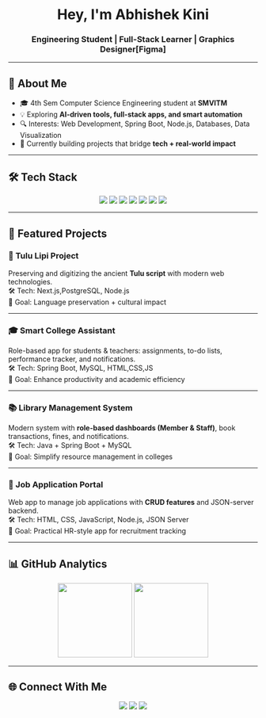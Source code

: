 <h1 align="center"> Hey, I'm Abhishek Kini</h1>
<h3 align="center">Engineering Student | Full-Stack Learner | Graphics Designer[Figma]</h3>

---

## 🚀 About Me
- 🎓 4th Sem Computer Science Engineering student at **SMVITM**
- 💡 Exploring **AI-driven tools, full-stack apps, and smart automation**
- 🔍 Interests: Web Development, Spring Boot, Node.js, Databases, Data Visualization  
- 🌱 Currently building projects that bridge **tech + real-world impact**

---

## 🛠️ Tech Stack
<p align="center">
  <img src="https://img.shields.io/badge/Java-ED8B00?style=for-the-badge&logo=openjdk&logoColor=white"/>
  <img src="https://img.shields.io/badge/Spring%20Boot-6DB33F?style=for-the-badge&logo=springboot&logoColor=white"/>
  <img src="https://img.shields.io/badge/MySQL-4479A1?style=for-the-badge&logo=mysql&logoColor=white"/>
  <img src="https://img.shields.io/badge/Node.js-43853D?style=for-the-badge&logo=node.js&logoColor=white"/>
  <img src="https://img.shields.io/badge/React-20232A?style=for-the-badge&logo=react&logoColor=61DAFB"/>
  <img src="https://img.shields.io/badge/Firebase-DD2C00?style=for-the-badge&logo=firebase&logoColor=white"/>
  <img src="https://img.shields.io/badge/Python-3776AB?style=for-the-badge&logo=python&logoColor=white"/>
</p>

---

## 📌 Featured Projects

### 🔡 Tulu Lipi Project  
Preserving and digitizing the ancient **Tulu script** with modern web technologies.  
🛠 Tech: Next.js,PostgreSQL, Node.js  
📍 Goal: Language preservation + cultural impact  

---

### 🎓 Smart College Assistant  
Role-based app for students & teachers: assignments, to-do lists, performance tracker, and notifications.  
🛠 Tech: Spring Boot, MySQL, HTML,CSS,JS  
📍 Goal: Enhance productivity and academic efficiency  

---

### 📚 Library Management System  
Modern system with **role-based dashboards (Member & Staff)**, book transactions, fines, and notifications.  
🛠 Tech: Java + Spring Boot + MySQL  
📍 Goal: Simplify resource management in colleges  

---

### 💼 Job Application Portal  
Web app to manage job applications with **CRUD features** and JSON-server backend.  
🛠 Tech: HTML, CSS, JavaScript, Node.js, JSON Server  
📍 Goal: Practical HR-style app for recruitment tracking  

---

## 📊 GitHub Analytics

<p align="center">
  <img src="https://github-readme-stats.vercel.app/api?username=heynameisabhi&show_icons=true&theme=tokyonight" height="150"/>
  <img src="https://github-readme-stats.vercel.app/api/top-langs/?username=heynameisabhi&layout=compact&theme=tokyonight" height="150"/>
</p>

---

## 🌐 Connect With Me
<p align="center">
  <a href="https://www.linkedin.com/in/your-linkedin/"><img src="https://img.shields.io/badge/LinkedIn-0A66C2?style=for-the-badge&logo=linkedin&logoColor=white"/></a>
  <a href="mailto:your-email@example.com"><img src="https://img.shields.io/badge/Email-D14836?style=for-the-badge&logo=gmail&logoColor=white"/></a>
  <a href="https://github.com/heynameisabhi"><img src="https://img.shields.io/badge/GitHub-000000?style=for-the-badge&logo=github&logoColor=white"/></a>
</p>
